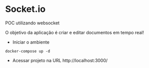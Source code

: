 # Socket.io
POC utilizando websocket

O objetivo da aplicação é criar e editar documentos em tempo real!

- Iniciar o ambiente
```
docker-compose up -d
````

- Acessar projeto na URL
http://localhost:3000/
